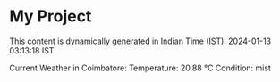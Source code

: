 # My Project

This content is dynamically generated in Indian Time (IST): 2024-01-13 03:13:18 IST


Current Weather in Coimbatore:
Temperature: 20.88 °C
Condition: mist
